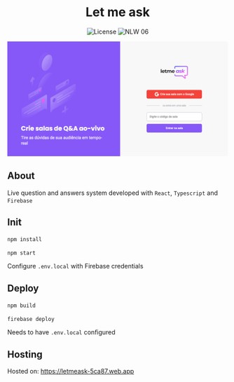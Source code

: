 <h1 align="center">
  Let me ask
</h1>

<p align="center">
  <img alt="License" src="https://img.shields.io/static/v1?label=license&message=MIT&color=8257E5&labelColor=000000">

 <img src="https://img.shields.io/static/v1?label=NLW&message=06&color=8257E5&labelColor=000000" alt="NLW 06" />
</p>

<p align="center">
  <img src=".github/print.png" alt="Letmeask" />
</p>

## About

Live question and answers system developed with `React`, `Typescript` and `Firebase`

## Init

`npm install`

`npm start`

Configure `.env.local` with Firebase credentials

## Deploy

`npm build`

`firebase deploy`

Needs to have `.env.local` configured

## Hosting

Hosted on: https://letmeask-5ca87.web.app